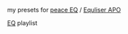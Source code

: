 my presets for [peace EQ](https://sourceforge.net/projects/peace-equalizer-apo-extension/) / [Equliser APO](https://sourceforge.net/projects/equalizerapo/)

[EQ](https://open.spotify.com/playlist/475Est0tWvR9mk1b3P9be8?si=ebcb38610fd04257) playlist